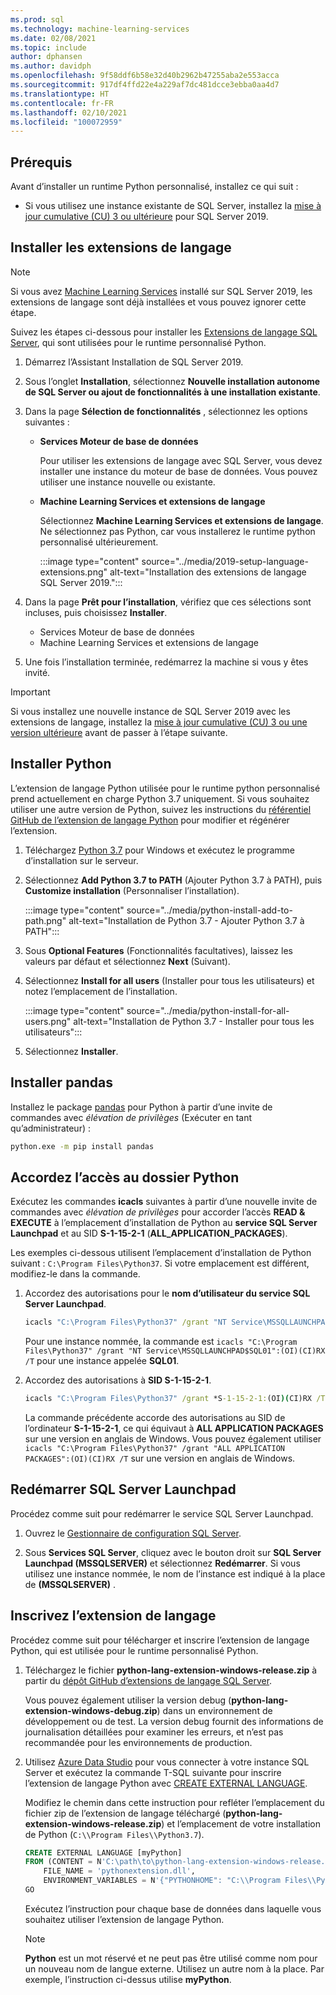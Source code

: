 ```yaml
---
ms.prod: sql
ms.technology: machine-learning-services
ms.date: 02/08/2021
ms.topic: include
author: dphansen
ms.author: davidph
ms.openlocfilehash: 9f58ddf6b58e32d40b2962b47255aba2e553acca
ms.sourcegitcommit: 917df4ffd22e4a229af7dc481dcce3ebba0aa4d7
ms.translationtype: HT
ms.contentlocale: fr-FR
ms.lasthandoff: 02/10/2021
ms.locfileid: "100072959"
---
```

## <a name="prerequisites"></a>Prérequis

Avant d’installer un runtime Python personnalisé, installez ce qui suit :

+ Si vous utilisez une instance existante de SQL Server, installez la [mise à jour cumulative (CU) 3 ou ultérieure](../../../database-engine/install-windows/latest-updates-for-microsoft-sql-server.md) pour SQL Server 2019.

## <a name="install-language-extensions"></a>Installer les extensions de langage

> [!NOTE]
> Si vous avez [Machine Learning Services](../../sql-server-machine-learning-services.md) installé sur SQL Server 2019, les extensions de langage sont déjà installées et vous pouvez ignorer cette étape.

Suivez les étapes ci-dessous pour installer les [Extensions de langage SQL Server](../../../language-extensions/language-extensions-overview.md), qui sont utilisées pour le runtime personnalisé Python.

1. Démarrez l’Assistant Installation de SQL Server 2019.
  
1. Sous l’onglet **Installation**, sélectionnez **Nouvelle installation autonome de SQL Server ou ajout de fonctionnalités à une installation existante**.

1. Dans la page **Sélection de fonctionnalités** , sélectionnez les options suivantes :
  
    + **Services Moteur de base de données**
  
        Pour utiliser les extensions de langage avec SQL Server, vous devez installer une instance du moteur de base de données. Vous pouvez utiliser une instance nouvelle ou existante.
  
    + **Machine Learning Services et extensions de langage**

        Sélectionnez **Machine Learning Services et extensions de langage**. Ne sélectionnez pas Python, car vous installerez le runtime python personnalisé ultérieurement.

        :::image type="content" source="../media/2019-setup-language-extensions.png" alt-text="Installation des extensions de langage SQL Server 2019.":::

1. Dans la page **Prêt pour l’installation**, vérifiez que ces sélections sont incluses, puis choisissez **Installer**.
  
    + Services Moteur de base de données
    + Machine Learning Services et extensions de langage

1. Une fois l’installation terminée, redémarrez la machine si vous y êtes invité.

> [!IMPORTANT]
> Si vous installez une nouvelle instance de SQL Server 2019 avec les extensions de langage, installez la [mise à jour cumulative (CU) 3 ou une version ultérieure](../../../database-engine/install-windows/latest-updates-for-microsoft-sql-server.md) avant de passer à l’étape suivante.

## <a name="install-python"></a>Installer Python

L’extension de langage Python utilisée pour le runtime python personnalisé prend actuellement en charge Python 3.7 uniquement. Si vous souhaitez utiliser une autre version de Python, suivez les instructions du [référentiel GitHub de l’extension de langage Python](https://github.com/microsoft/sql-server-language-extensions/tree/master/language-extensions/python) pour modifier et régénérer l’extension.

1. Téléchargez [Python 3.7](https://www.python.org/downloads/windows/) pour Windows et exécutez le programme d’installation sur le serveur.

1. Sélectionnez **Add Python 3.7 to PATH** (Ajouter Python 3.7 à PATH), puis **Customize installation** (Personnaliser l’installation).

    :::image type="content" source="../media/python-install-add-to-path.png" alt-text="Installation de Python 3.7 - Ajouter Python 3.7 à PATH":::

1. Sous **Optional Features** (Fonctionnalités facultatives), laissez les valeurs par défaut et sélectionnez **Next** (Suivant).

1. Sélectionnez **Install for all users** (Installer pour tous les utilisateurs) et notez l’emplacement de l’installation.

    :::image type="content" source="../media/python-install-for-all-users.png" alt-text="Installation de Python 3.7 - Installer pour tous les utilisateurs":::

1. Sélectionnez **Installer**.

## <a name="install-pandas"></a>Installer pandas

Installez le package [pandas](https://pandas.pydata.org/) pour Python à partir d’une invite de commandes avec *élévation de privilèges* (Exécuter en tant qu’administrateur) :

```bash
python.exe -m pip install pandas
```

## <a name="grant-access-to-python-folder"></a>Accordez l’accès au dossier Python

Exécutez les commandes **icacls** suivantes à partir d’une nouvelle invite de commandes avec *élévation de privilèges* pour accorder l’accès **READ & EXECUTE** à l’emplacement d’installation de Python au **service SQL Server Launchpad** et au SID **S-1-15-2-1** (**ALL_APPLICATION_PACKAGES**).

Les exemples ci-dessous utilisent l’emplacement d’installation de Python suivant : `C:\Program Files\Python37`. Si votre emplacement est différent, modifiez-le dans la commande.

1. Accordez des autorisations pour le **nom d’utilisateur du service SQL Server Launchpad**.

    ```cmd
    icacls "C:\Program Files\Python37" /grant "NT Service\MSSQLLAUNCHPAD":(OI)(CI)RX /T
    ```

    Pour une instance nommée, la commande est `icacls "C:\Program Files\Python37" /grant "NT Service\MSSQLLAUNCHPAD$SQL01":(OI)(CI)RX /T` pour une instance appelée **SQL01**.

2. Accordez des autorisations à **SID S-1-15-2-1**.

    ```cmd
    icacls "C:\Program Files\Python37" /grant *S-1-15-2-1:(OI)(CI)RX /T
    ```

    La commande précédente accorde des autorisations au SID de l’ordinateur **S-1-15-2-1**, ce qui équivaut à **ALL APPLICATION PACKAGES** sur une version en anglais de Windows. Vous pouvez également utiliser `icacls "C:\Program Files\Python37" /grant "ALL APPLICATION PACKAGES":(OI)(CI)RX /T` sur une version en anglais de Windows.

## <a name="restart-sql-server-launchpad"></a>Redémarrer SQL Server Launchpad

Procédez comme suit pour redémarrer le service SQL Server Launchpad.

1. Ouvrez le [Gestionnaire de configuration SQL Server](../../../relational-databases/sql-server-configuration-manager.md).

1. Sous **Services SQL Server**, cliquez avec le bouton droit sur **SQL Server Launchpad (MSSQLSERVER)** et sélectionnez **Redémarrer**. Si vous utilisez une instance nommée, le nom de l’instance est indiqué à la place de **(MSSQLSERVER)** .

## <a name="register-language-extension"></a>Inscrivez l’extension de langage

Procédez comme suit pour télécharger et inscrire l’extension de langage Python, qui est utilisée pour le runtime personnalisé Python.

1. Téléchargez le fichier **python-lang-extension-windows-release.zip** à partir du [dépôt GitHub d’extensions de langage SQL Server](https://github.com/microsoft/sql-server-language-extensions/releases).

    Vous pouvez également utiliser la version debug (**python-lang-extension-windows-debug.zip**) dans un environnement de développement ou de test. La version debug fournit des informations de journalisation détaillées pour examiner les erreurs, et n’est pas recommandée pour les environnements de production.

1. Utilisez [Azure Data Studio](../../../azure-data-studio/what-is-azure-data-studio.md) pour vous connecter à votre instance SQL Server et exécutez la commande T-SQL suivante pour inscrire l’extension de langage Python avec [CREATE EXTERNAL LANGUAGE](../../../t-sql/statements/create-external-language-transact-sql.md).

    Modifiez le chemin dans cette instruction pour refléter l’emplacement du fichier zip de l’extension de langage téléchargé (**python-lang-extension-windows-release.zip**) et l’emplacement de votre installation de Python (`C:\\Program Files\\Python3.7`).

    ```sql
    CREATE EXTERNAL LANGUAGE [myPython]
    FROM (CONTENT = N'C:\path\to\python-lang-extension-windows-release.zip', 
        FILE_NAME = 'pythonextension.dll', 
        ENVIRONMENT_VARIABLES = N'{"PYTHONHOME": "C:\\Program Files\\Python3.7"}');
    GO
    ```

    Exécutez l’instruction pour chaque base de données dans laquelle vous souhaitez utiliser l’extension de langage Python.

    > [!NOTE]
    > **Python** est un mot réservé et ne peut pas être utilisé comme nom pour un nouveau nom de langue externe. Utilisez un autre nom à la place. Par exemple, l’instruction ci-dessus utilise **myPython**.
